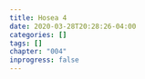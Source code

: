 ```yaml
---
title: Hosea 4
date: 2020-03-28T20:28:26-04:00
categories: []
tags: []
chapter: "004"
inprogress: false
---
```


